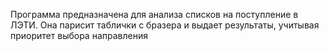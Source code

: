 Программа предназначена для анализа списков на поступление в ЛЭТИ.
Она парисит таблички с бразера и выдает результаты, учитывая приоритет выбора направления
